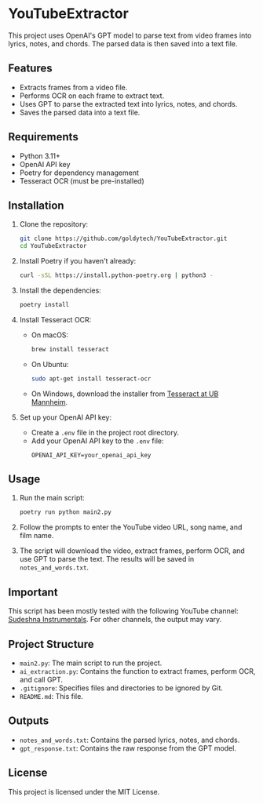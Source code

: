 # YouTubeExtractor

This project uses OpenAI's GPT model to parse text from video frames into lyrics, notes, and chords. The parsed data is then saved into a text file.

## Features

- Extracts frames from a video file.
- Performs OCR on each frame to extract text.
- Uses GPT to parse the extracted text into lyrics, notes, and chords.
- Saves the parsed data into a text file.

## Requirements

- Python 3.11+
- OpenAI API key
- Poetry for dependency management
- Tesseract OCR (must be pre-installed)

## Installation

1. Clone the repository:
    ```sh
    git clone https://github.com/goldytech/YouTubeExtractor.git
    cd YouTubeExtractor
    ```

2. Install Poetry if you haven't already:
    ```sh
    curl -sSL https://install.python-poetry.org | python3 -
    ```

3. Install the dependencies:
    ```sh
    poetry install
    ```

4. Install Tesseract OCR:
    - On macOS:
      ```sh
      brew install tesseract
      ```
    - On Ubuntu:
      ```sh
      sudo apt-get install tesseract-ocr
      ```
    - On Windows, download the installer from [Tesseract at UB Mannheim](https://github.com/UB-Mannheim/tesseract/wiki).

5. Set up your OpenAI API key:
    - Create a `.env` file in the project root directory.
    - Add your OpenAI API key to the `.env` file:
      ```
      OPENAI_API_KEY=your_openai_api_key
      ```

## Usage

1. Run the main script:
    ```sh
    poetry run python main2.py
    ```

2. Follow the prompts to enter the YouTube video URL, song name, and film name.

3. The script will download the video, extract frames, perform OCR, and use GPT to parse the text. The results will be saved in `notes_and_words.txt`.

## Important

This script has been mostly tested with the following YouTube channel: [Sudeshna Instrumentals](https://www.youtube.com/@sudeshnainstrumentals). For other channels, the output may vary.

## Project Structure

- `main2.py`: The main script to run the project.
- `ai_extraction.py`: Contains the function to extract frames, perform OCR, and call GPT.
- `.gitignore`: Specifies files and directories to be ignored by Git.
- `README.md`: This file.

## Outputs

- `notes_and_words.txt`: Contains the parsed lyrics, notes, and chords.
- `gpt_response.txt`: Contains the raw response from the GPT model.

## License

This project is licensed under the MIT License.